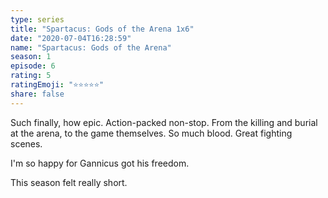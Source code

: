 ```yaml
---
type: series
title: "Spartacus: Gods of the Arena 1x6"
date: "2020-07-04T16:28:59"
name: "Spartacus: Gods of the Arena"
season: 1
episode: 6
rating: 5
ratingEmoji: "⭐️⭐️⭐️⭐️⭐️"
share: false
---
```


Such finally, how epic. Action-packed non-stop. From the killing and burial at the arena, to the game themselves. So much blood. Great fighting scenes.

I'm so happy for Gannicus got his freedom.

This season felt really short.
